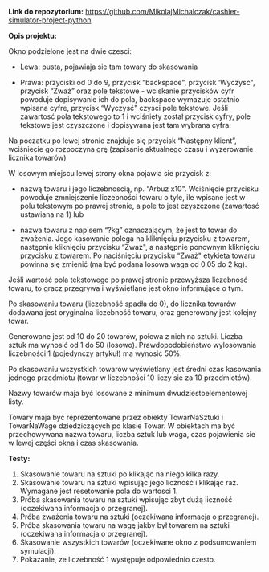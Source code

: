<b>Link do repozytorium:</b>
https://github.com/MikolajMichalczak/cashier-simulator-project-python

<b>Opis projektu:</b>

Okno podzielone jest na dwie czesci:

  - Lewa: pusta, pojawiaja sie tam towary do skasowania

- Prawa: przyciski od 0 do 9, przycisk "backspace", przycisk ‘Wyczysć",
przycisk “Zważ” oraz pole tekstowe - wciskanie przycisków cyfr powoduje
dopisywanie ich do pola, backspace wymazuje ostatnio wpisana cyfre,
przycisk “Wyczysć" czysci pole tekstowe.
Jeśli zawartosć pola tekstowego to 1 i wciśniety został przycisk cyfry,
pole tekstowe jest czyszczone i dopisywana jest tam wybrana cyfra.

Na poczatku po lewej stronie znajduje się przycisk “Następny klient”, wciśniecie
go rozpoczyna grę (zapisanie aktualnego czasu i wyzerowanie licznika towarów)

W losowym miejscu lewej strony okna pojawia sie przycisk z:

- nazwą towaru i jego liczebnoscią, np. “Arbuz x10". Wciśnięcie przycisku
powoduje zmniejszenie liczebności towaru o tyle, ile wpisane jest w polu
tekstowym po prawej stronie, a pole to jest czyszczone (zawartosć ustawiana
na 1) lub

- nazwa towaru z napisem “?kg” oznaczającym, że jest to towar do zważenia.
Jego kasowanie polega na kliknięciu przycisku z towarem, następnie kliknięciu
przycisku “Zważ", a następnie ponownym kliknięciu przycisku z towarem. Po
naciśnięciu przycisku “Zważ" etykieta towaru powinna się zmienić (ma być
podana losowa waga od 0.05 do 2 kg).

Jeśli wartość pola tekstowego po prawej stronie przewyższa liczebnosć towaru, to gracz przegrywa i wyświetlane jest okno informujące o tym.

Po skasowaniu towaru (liczebność spadła do 0), do licznika towarów dodawana jest oryginalna liczebność towaru, oraz generowany jest kolejny towar.

Generowane jest od 10 do 20 towarów, połowa z nich na sztuki. Liczba sztuk ma wynosić od 1 do 50 (losowo). 
Prawdopodobieństwo wylosowania liczebności 1 (pojedynczy artykuł) ma wynosić 50%.

Po skasowaniu wszystkich towarów wyświetlany jest średni czas kasowania jednego przedmiotu (towar w liczebności 10 liczy sie za 10 przedmiotów).

Nazwy towarów maja być losowane z minimum dwudziestoelementowej listy.

Towary maja być reprezentowane przez obiekty TowarNaSztuki i TowarNaWage dziedziczących po klasie Towar. 
W obiektach ma być przechowywana nazwa towaru, liczba sztuk lub waga, czas pojawienia sie w lewej części okna i czas skasowania.

<b>Testy:</b>

1. Skasowanie towaru na sztuki po klikając na niego kilka razy.
2. Skasowanie towaru na sztuki wpisując jego liczność i klikając raz. Wymagane
jest resetowanie pola do wartosci 1.
3. Próba skasowania towaru na sztuki wpisując zbyt dużą liczność
(oczekiwana informacja o przegranej).
4. Próba zważenia towaru na sztuki (oczekiwana informacja o przegranej).
5. Próba skasowania towaru na wagę jakby był towarem na sztuki (oczekiwana informacja o przegranej).
6. Skasowanie wszystkich towarów (oczekiwane okno z podsumowaniem symulacji).
7. Pokazanie, ze liczebność 1 występuje odpowiednio czesto.
